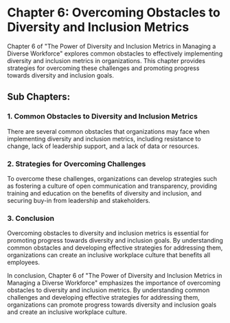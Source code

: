 Chapter 6: Overcoming Obstacles to Diversity and Inclusion Metrics
==================================================================

Chapter 6 of "The Power of Diversity and Inclusion Metrics in Managing a Diverse Workforce" explores common obstacles to effectively implementing diversity and inclusion metrics in organizations. This chapter provides strategies for overcoming these challenges and promoting progress towards diversity and inclusion goals.

Sub Chapters:
-------------

### 1. Common Obstacles to Diversity and Inclusion Metrics

There are several common obstacles that organizations may face when implementing diversity and inclusion metrics, including resistance to change, lack of leadership support, and a lack of data or resources.

### 2. Strategies for Overcoming Challenges

To overcome these challenges, organizations can develop strategies such as fostering a culture of open communication and transparency, providing training and education on the benefits of diversity and inclusion, and securing buy-in from leadership and stakeholders.

### 3. Conclusion

Overcoming obstacles to diversity and inclusion metrics is essential for promoting progress towards diversity and inclusion goals. By understanding common obstacles and developing effective strategies for addressing them, organizations can create an inclusive workplace culture that benefits all employees.

In conclusion, Chapter 6 of "The Power of Diversity and Inclusion Metrics in Managing a Diverse Workforce" emphasizes the importance of overcoming obstacles to diversity and inclusion metrics. By understanding common challenges and developing effective strategies for addressing them, organizations can promote progress towards diversity and inclusion goals and create an inclusive workplace culture.
